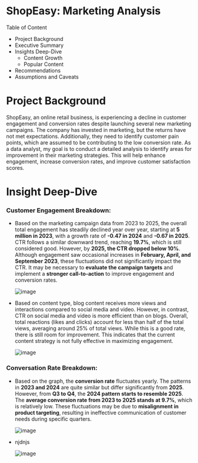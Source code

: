 # ShopEasy: Marketing Analysis

Table of Content
- Project Background
- Executive Summary
- Insights Deep-Dive
  - Content Growth
  - Popular Content
- Recommendations
- Assumptions and Caveats

# Project Background
ShopEasy, an online retail business, is experiencing a decline in customer engagement and conversion rates despite launching several new marketing campaigns. The company has invested in marketing, but the returns have not met expectations. Additionally, they need to identify customer pain points, which are assumed to be contributing to the low conversion rate. As a data analyst, my goal is to conduct a detailed analysis to identify areas for improvement in their marketing strategies. This will help enhance engagement, increase conversion rates, and improve customer satisfaction scores.

# Insight Deep-Dive
### Customer Engagement Breakdown:
- Based on the marketing campaign data from 2023 to 2025, the overall total engagement has steadily declined year over year, starting at **5 million in 2023**, with a growth rate of **-0.47 in 2024** and **-0.67 in 2025**. CTR follows a similar downward trend, reaching **19.7%**, which is still considered good. However, by **2025, the CTR dropped below 10%**. Although engagement saw occasional increases in **February, April, and September 2023**, these fluctuations did not significantly impact the CTR. It may be necessary to **evaluate the campaign targets** and implement a **stronger call-to-action** to improve engagement and conversion rates.
  
  ![image](https://github.com/user-attachments/assets/c08f216f-a696-42ef-a361-758a0f330a31)

- Based on content type, blog content receives more views and interactions compared to social media and video. However, in contrast, CTR on social media and video is more efficient than on blogs. Overall, total reactions (likes and clicks) account for less than half of the total views, averaging around 25% of total views. While this is a good rate, there is still room for improvement. This indicates that the current content strategy is not fully effective in maximizing engagement.
  
  ![image](https://github.com/user-attachments/assets/ec5e961f-7761-47ac-80a0-4af21e79f711)

### Conversation Rate Breakdown:
- Based on the graph, the **conversion rate** fluctuates yearly. The patterns in **2023 and 2024** are quite similar but differ significantly from **2025**. However, from **Q3 to Q4**, the **2024 pattern starts to resemble 2025**. The **average conversion rate from 2023 to 2025 stands at 9.7%**, which is relatively low. These fluctuations may be due to **misalignment in product targeting**, resulting in ineffective communication of customer needs during specific quarters.
  
  ![image](https://github.com/user-attachments/assets/2b8661f7-e99a-48de-9432-549d8be1fbfc)

- njdnjs

  ![image](https://github.com/user-attachments/assets/6d0afec2-1e7b-4fdd-886a-c0b4c1e2a6e5)



